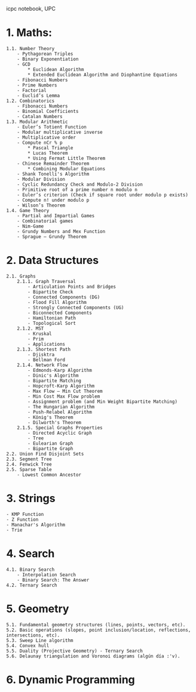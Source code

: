 icpc notebook, UPC 
# 1. Maths: 
    1.1. Number Theory
        - Pythagorean Triples
        - Binary Exponentiation
        - GCD
            * Euclidean Algorithm 
            * Extended Euclidean Algorithm and Diophantine Equations
        - Fibonacci Numbers
        - Prime Numbers
        - Factorial
        - Euclid’s Lemma
    1.2. Combinatorics
        - Fibonacci Numbers
        - Binomial Coefficients
        - Catalan Numbers     
    1.3. Modular Arithmetic
        - Euler’s Totient Function
        - Modular multiplicative inverse
        - Multiplicative order
        - Compute nCr % p 
            * Pascal Triangle
            * Lucas Theorem
            * Using Fermat Little Theorem
        - Chinese Remainder Theorem 
            * Combining Modular Equations
        - Shank Tonelli's Algorithm
        - Modular Division
        - Cyclic Redundancy Check and Modulo-2 Division
        - Primitive root of a prime number n modulo n
        - Euler’s criterion (Check if square root under modulo p exists)
        - Compute n! under modulo p
        - Wilson’s Theorem
    1.4. Game Theory
        - Partial and Impartial Games
        - Combinatorial games
        - Nim-Game
        - Grundy Numbers and Mex Function
        - Sprague – Grundy Theorem
    
# 2. Data Structures
    2.1. Graphs
        2.1.1. Graph Traversal
            - Articulation Points and Bridges
            - Bipartite Check
            - Connected Components (DG)
            - Flood Fill Algorithm
            - Strongly Connected Components (UG)
            - Biconnected Components
            - Hamiltonian Path
            - Topological Sort
        2.1.2. MST
            - Kruskal
            - Prim 
            - Applications
        2.1.3. Shortest Path
            - Djisktra 
            - Bellman Ford 
        2.1.4. Network Flow
            - Edmonds-Karp Algorithm 
            - Dinic's Algorithm 
            - Bipartite Matching
            - Hopcroft-Karp Algorithm
            - Max Flow — Min Cut Theorem
            - Min Cost Max Flow problem
            - Assignment problem (and Min Weight Bipartite Matching)
            - The Hungarian Algorithm
            - Push-Relabel Algorithm
            - König's Theorem
            - Dilworth's Theorem
        2.1.5. Special Graphs Properties
            - Directed Acyclic Graph
            - Tree
            - Eulearian Graph
            - Bipartite Graph
    2.2. Union Find Disjoint Sets
    2.3. Segment Tree
    2.4. Fenwick Tree
    2.5. Sparse Table
        - Lowest Common Ancestor 
# 3. Strings
    - KMP Function
    - Z Function
    - Manachar's Algorithm
    - Trie
# 4. Search
    4.1. Binary Search
        - Interpolation Search
        - Binary Search: The Answer
    4.2. Ternary Search
# 5. Geometry
    5.1. Fundamental geometry structures (lines, points, vectors, etc).
    5.2. Basic operations (slopes, point inclusion/location, reflections, intersections, etc).
    5.3. Sweep Line algorithm
    5.4. Convex hull
    5.5. Duality (Projective Geometry) - Ternary Search
    5.6. Delaunay triangulation and Voronoi diagrams (algún día :'v).
# 6. Dynamic Programming
